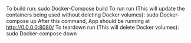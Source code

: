 To build run:
sudo Docker-Compose build
To run run (This will update the containers being used without deleting Docker volumes):
sudo Docker-compose up
After this command, App should be running at http://0.0.0.0:8080/
To teardown run (This will delete Docker volumes):
sudo Docker-compose down